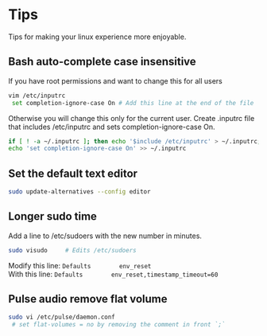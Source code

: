 # Tips

Tips for making your linux experience more enjoyable.

## Bash auto-complete case insensitive

If you have root permissions and want to change this for all users

```bash
vim /etc/inputrc
 set completion-ignore-case On # Add this line at the end of the file
```

Otherwise you will change this only for the current user.
Create .inputrc file that includes /etc/inputrc and sets completion-ignore-case On.

```bash
if [ ! -a ~/.inputrc ]; then echo '$include /etc/inputrc' > ~/.inputrc; fi
echo 'set completion-ignore-case On' >> ~/.inputrc
```

## Set the default text editor

```bash
sudo update-alternatives --config editor
```

## Longer sudo time

Add a line to /etc/sudoers with the new number in minutes.

```bash
sudo visudo     # Edits /etc/sudoers
```

Modify this line:
```Defaults        env_reset```  
With this line:
```Defaults        env_reset,timestamp_timeout=60```

## Pulse audio remove flat volume

```bash
sudo vi /etc/pulse/daemon.conf
 # set flat-volumes = no by removing the comment in front `;`
```
